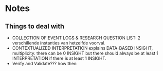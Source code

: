 # Notes

## Things to deal with
- COLLECTION OF EVENT LOGS & RESEARCH QUESTION LIST: 2 verschillende instanties van hetzelfde voorval.
- CONTEXTUALIZED INTERPRETATION explains DATA-BASED INSIGHT, multiplicity: there can be 0 INSIGHT but there should always be at least 1 INTERPRETATION if there is at least 1 INSIGHT.
- Verify and Validate??? how then